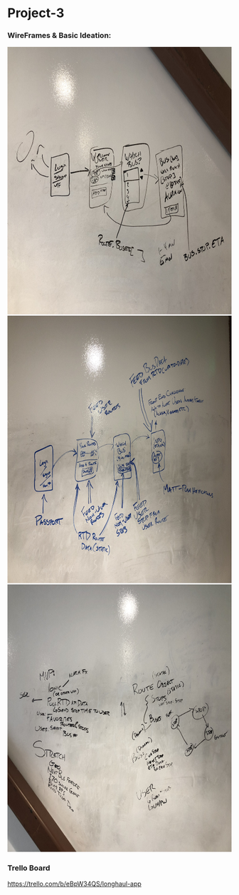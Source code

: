 # Project-3

### WireFrames & Basic Ideation:

<img src = "./wireframesetc/markerwireframe1.jpg" width="800" height="600">
<img src = "./wireframesetc/markerwireframe2.jpg" width="800" height="600">
<img src = "./wireframesetc/ideation.jpg" width="800" height="600">

### Trello Board

https://trello.com/b/eBpW34QS/longhaul-app


